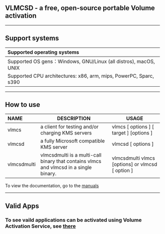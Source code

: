 ## VLMCSD - a free, open-source portable Volume activation

----------

## Support systems

|Supported operating systems|
:-|
Supported OS gens：Windows, GNU/Linux (all distros), macOS, UNIX |
Supported CPU architectures: x86, arm, mips, PowerPC, Sparc, s390 |

---------

## How to use

NAME|DESCRIPTION|USAGE
:-|-|-
vlmcs | a client for testing and/or charging KMS servers|vlmcs [ options ] [ target ] [options ]
vlmcsd | a fully Microsoft compatible KMS server|vlmcsd [ options ] 
vlmcsdmulti | vlmcsdmulti is a multi-call binary that contains vlmcs and vlmcsd in  a  single binary. |vlmcsdmulti vlmcs [options] or vlmcsd [ option ]|


To view the documentation, go to the [manuals](https://github.com/TheFlightSimulationsOfficial/vlmcsd-beta/tree/master/manuals)

----------

## Valid Apps 
### To see vaild applications can be activated using Volume Activation Service, see [there](https://github.com/TheFlightSimulationsOfficial/vlmcsd-beta/blob/master/manuals/README.md)
